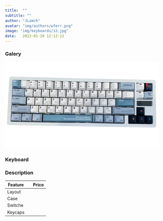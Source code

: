 ```yaml
---
title:  ""
subtitle: ""
author: "JLamch"
avatar: "img/authors/wferr.png"
image: "img/keyboards/12.jpg"
date:   2022-01-20 12:12:12
---
```

### Galery
![](img/keyboards/12.png)
 
### Keyboard


### Description


|   Feature     |               | Price  |
| ------------- |:-------------:| -----: |
| Layout        |       |        |
| Case          |       |        |
| Switche       |       |        |
| Keycaps       |       |        |